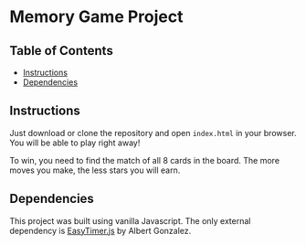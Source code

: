 # Memory Game Project

## Table of Contents

* [Instructions](#instructions)
* [Dependencies](#dependencies)

## Instructions

Just download or clone the repository and open `index.html` in your browser. You will be able to play right away!

To win, you need to find the match of all 8 cards in the board. The more moves you make, the less stars you will earn.

## Dependencies

This project was built using vanilla Javascript. The only external dependency is [EasyTimer.js](https://albert-gonzalez.github.io/easytimer.js/) by Albert Gonzalez.
